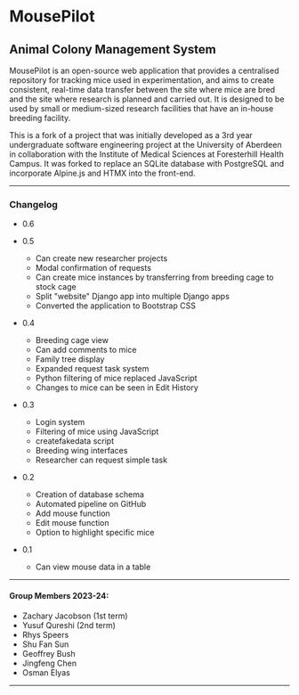 # MousePilot
## Animal Colony Management System

MousePilot is an open-source web application that provides a centralised repository for tracking mice used in experimentation, and aims to create consistent, real-time data transfer between the site where mice are bred and the site where research is planned and carried out. It is designed to be used by small or medium-sized research facilities that have an in-house breeding facility.

This is a fork of a project that was initially developed as a 3rd year undergraduate software engineering project at the University of Aberdeen in collaboration with the Institute of Medical Sciences at Foresterhill Health Campus. It was forked to replace an SQLite database with PostgreSQL and incorporate Alpine.js and HTMX into the front-end.

---

### Changelog

- 0.6

- 0.5
  - Can create new researcher projects
  - Modal confirmation of requests
  - Can create mice instances by transferring from breeding cage to stock cage
  - Split "website" Django app into multiple Django apps
  - Converted the application to Bootstrap CSS
- 0.4
  - Breeding cage view
  - Can add comments to mice
  - Family tree display
  - Expanded request task system
  - Python filtering of mice replaced JavaScript
  - Changes to mice can be seen in Edit History
- 0.3
  - Login system
  - Filtering of mice using JavaScript
  - createfakedata script
  - Breeding wing interfaces
  - Researcher can request simple task
- 0.2
  - Creation of database schema
  - Automated pipeline on GitHub
  - Add mouse function
  - Edit mouse function
  - Option to highlight specific mice
- 0.1
  - Can view mouse data in a table

---
#### Group Members 2023-24:

- Zachary Jacobson (1st term)
- Yusuf Qureshi (2nd term)
- Rhys Speers
- Shu Fan Sun
- Geoffrey Bush
- Jingfeng Chen
- Osman Elyas

---